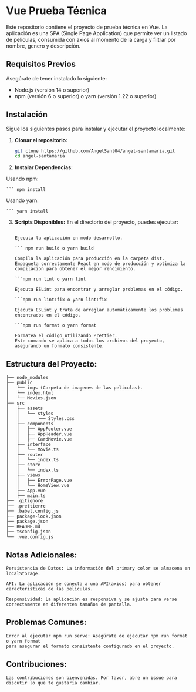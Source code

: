# Vue Prueba Técnica

Este repositorio contiene el proyecto de prueba técnica en Vue. La aplicación es una SPA (Single Page Application) que permite ver un listado de peliculas, consumida con axios al momento de la carga y filtrar por nombre, genero y descripción.

## Requisitos Previos

Asegúrate de tener instalado lo siguiente:

- Node.js (versión 14 o superior)
- npm (versión 6 o superior) o yarn (versión 1.22 o superior)

## Instalación

Sigue los siguientes pasos para instalar y ejecutar el proyecto localmente:

1. **Clonar el repositorio:**

   ```bash
   git clone https://github.com/AngelSant04/angel-santamaria.git
   cd angel-santamaria

2. **Instalar Dependencias:**

 Usando npm:

    ``` npm install

 Usando yarn:

    ``` yarn install

3. **Scripts Disponibles:**
    En el directorio del proyecto, puedes ejecutar:

    ``` npm run serve o yarn serve
    
    Ejecuta la aplicación en modo desarrollo.

    ``` npm run build o yarn build
    
    Compila la aplicación para producción en la carpeta dist.
    Empaqueta correctamente React en modo de producción y optimiza la compilación para obtener el mejor rendimiento.

   ```npm run lint o yarn lint

    Ejecuta ESLint para encontrar y arreglar problemas en el código.

    ```npm run lint:fix o yarn lint:fix
   
    Ejecuta ESLint y trata de arreglar automáticamente los problemas encontrados en el código.

    ```npm run format o yarn format
   
    Formatea el código utilizando Prettier.  
    Este comando se aplica a todos los archivos del proyecto, asegurando un formato consistente.

## Estructura del Proyecto:

    ├── node_modules
    ├── public
    │   └── imgs (Carpeta de imagenes de las peliculas).
    │   └── index.html
    │   └── Movies.json
    ├── src
    │   ├── assets
    │   │   └── styles
    │   │       └── Styles.css
    │   ├── components
    │   │   ├── AppFooter.vue
    │   │   ├── AppHeader.vue
    │   │   ├── CardMovie.vue
    │   ├── interface
    │   │   └── Movie.ts
    │   ├── router
    │   │   └── index.ts
    │   ├── store
    │   │   └── index.ts
    │   ├── views
    │   │   ├── ErrorPage.vue
    │   │   └── HomeView.vue
    │   ├── App.vue
    │   ├── main.ts
    ├── .gitignore
    ├── .prettierrc
    ├── .babel.config.js
    ├── package-lock.json
    ├── package.json
    ├── README.md
    ├── tsconfig.json
    └── .vue.config.js


## Notas Adicionales:

    Persistencia de Datos: La información del primary color se almacena en localStorage.
    
    API: La aplicación se conecta a una API(axios) para obtener caracteristicas de las peliculas.
    
    Responsividad: La aplicación es responsiva y se ajusta para verse correctamente en diferentes tamaños de pantalla.
    

## Problemas Comunes:

    Error al ejecutar npm run serve: Asegúrate de ejecutar npm run format o yarn format 
    para asegurar el formato consistente configurado en el proyecto.

## Contribuciones:
    Las contribuciones son bienvenidas. Por favor, abre un issue para discutir lo que te gustaría cambiar.


